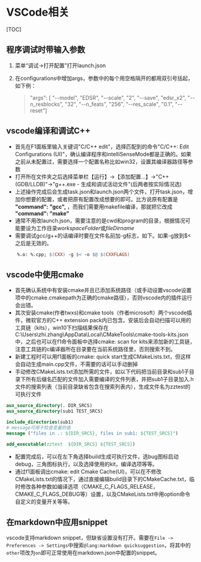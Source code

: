 # VSCode相关
[TOC]

## 程序调试时带输入参数

1. 菜单“调试->打开配置”打开launch.json
2. 在configurations中增加args，参数中的每个用空格隔开的都用双引号括起，如下例：

    > "args": [ "--model", "EDSR", "--scale", "2", "--save", "edsr_x2", "--n_resblocks", "32", "--n_feats", "256", "--res_scale", "0.1", "--reset"]
## vscode编译和调试C++

- 首先在F1面板里输入关键词"C/C++ edit"，选择匹配到的命令"C/C++: Edit Configurations (UI)"，确认编译程序和intelliSenseMode都是正确的。如果之前从未配置过，需要选择一个配置名称比如win32，设置其编译器路径等参数
- 打开所在文件夹之后选择菜单栏【运行】->【添加配置…】->"C++ (GDB/LLDB)"->"g++.exe - 生成和调试活动文件"(后两者按实际情况选)
- 上述操作完成后会生成task.json和launch.json两个文件，打开task.json，增加你想要的配置，或者把原有配置改成想要的即可。比方说原有配置是 **"command": "gcc",** ，而我们需要用makefile编译，那就把它改成 **"command": "make"** 
- 通常不用改launch.json，需要注意的是cwd和program的目录，根据情况可能要设为工作目录${workspaceFolder}$或${fileDirname}$
- 需要调试gcc/g++的话编译时要在文件名前加-g标志，如下。如果-g放到$<之后是无效的。

```makefile
    %.o: %.cpp; $(CXX) -g $< -o $@ $(CXXFLAGS)
```

## vscode中使用cmake
- 首先确认系统中有安装cmake并且已添加系统路径（或手动设置vscode设置项中的cmake.cmakepath为正确的cmake路径），否则vscode内的插件运行会出错。
- 其次安装cmake(作者twxs)和cmake tools（作者microsoft）两个vscode插件，微软官方的C++ extension pack内已包含。安装后会自动扫描可以用的工具链（kits），win10下扫描结果保存在C:\Users\zhi.zhang\AppData\Local\CMakeTools\cmake-tools-kits.json中，之后也可以在f1命令面板中选择cmake: scan for kits来添加新的工具链，注意工具链的c编译器所在目录要在当前系统路径里，否则搜索不到。
- 新建工程时可以用f1面板的cmake: quick start生成CMakeLists.txt，但这样会自动生成main.cpp文件，不需要的话可以手动删掉
- 手动修改CMakeLists.txt添加所需的文件，如以下代码把当前目录和sub1子目录下所有后缀名匹配的文件加入需要编译的文件列表，并把sub1子目录加入.h文件的搜索列表（当前目录缺省包含在搜索列表内），生成文件名为zztest的可执行文件
```cmake
aux_source_directory(. DIR_SRCS)
aux_source_directory(sub1 TEST_SRCS)

include_directories(sub1)
# message可用于检查变量的值
message ("files in .: ${DIR_SRCS}, files in sub1: ${TEST_SRCS}")

add_executable(zztest  ${DIR_SRCS} ${TEST_SRCS})
```
- 配置完成后，可以在左下角选择build生成可执行文件，选bug图标启动debug，三角图标执行，以及选择使用的kit，编译选项等等。
- 通过f1面板调出cmake: edit Cmake Cache(UI)，可以在不修改CMakeLists.txt的情况下，通过直接编辑build目录下的CMakeCache.txt，临时修改各种参数如编译选项（CMAKE_C_FLAGS_RELEASE，CMAKE_C_FLAGS_DEBUG等）设置，以及CMakeLists.txt中用option命令自定义的变量开关等等。

## 在markdown中应用snippet
vscode支持markdown snippet，但缺省设置没有打开。需要在`File -> Preferences -> Settings`中搜索`@lang:markdown quicksuggestion`，将其中的`other`项改为`on`即可正常使用在markdown.json中配置的snippet。